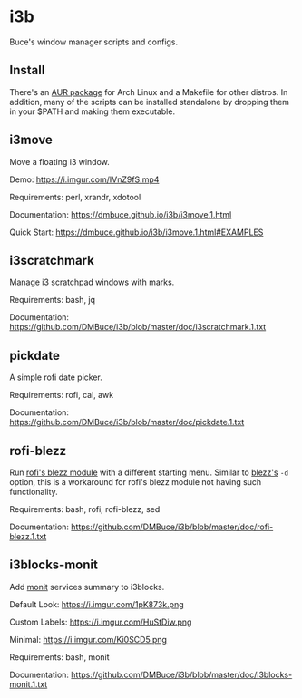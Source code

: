 
# i3b

Buce's window manager scripts and configs.

## Install

There's an [AUR package](https://aur.archlinux.org/packages/i3b) for Arch Linux
and a Makefile for other distros.
In addition, many of the scripts can be installed standalone
by dropping them in your $PATH and making them executable.

## i3move

Move a floating i3 window.

Demo: https://i.imgur.com/IVnZ9fS.mp4

Requirements: perl, xrandr, xdotool

Documentation: https://dmbuce.github.io/i3b/i3move.1.html

Quick Start: https://dmbuce.github.io/i3b/i3move.1.html#EXAMPLES

## i3scratchmark

Manage i3 scratchpad windows with marks.

Requirements: bash, jq

Documentation: https://github.com/DMBuce/i3b/blob/master/doc/i3scratchmark.1.txt

## pickdate

A simple rofi date picker.

Requirements: rofi, cal, awk

Documentation: https://github.com/DMBuce/i3b/blob/master/doc/pickdate.1.txt

## rofi-blezz

Run [rofi's blezz module](https://github.com/davatorium/rofi-blezz)
with a different starting menu.
Similar to [blezz's](https://github.com/Blezzing/blezz) `-d` option,
this is a workaround for rofi's blezz module not having such functionality.

Requirements: bash, rofi, rofi-blezz, sed

Documentation: https://github.com/DMBuce/i3b/blob/master/doc/rofi-blezz.1.txt

## i3blocks-monit

Add [monit](https://mmonit.com/monit/) services summary to i3blocks.

Default Look: https://i.imgur.com/1pK873k.png

Custom Labels: https://i.imgur.com/HuStDiw.png

Minimal: https://i.imgur.com/Ki0SCD5.png

Requirements: bash, monit

Documentation: https://github.com/DMBuce/i3b/blob/master/doc/i3blocks-monit.1.txt

